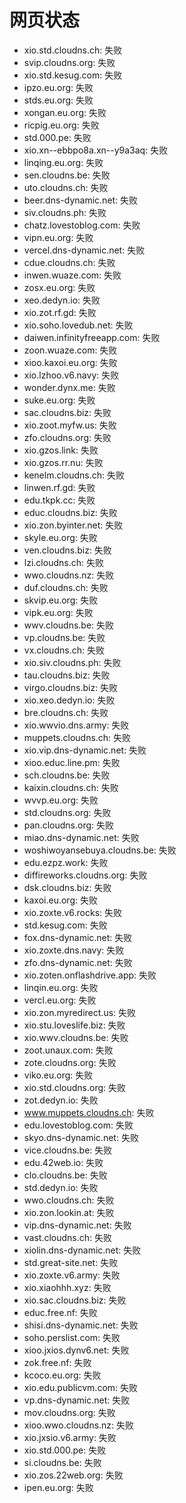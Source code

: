 # 网页状态
- xio.std.cloudns.ch: 失败
- svip.cloudns.org: 失败
- xio.std.kesug.com: 失败
- ipzo.eu.org: 失败
- stds.eu.org: 失败
- xongan.eu.org: 失败
- ricpig.eu.org: 失败
- std.000.pe: 失败
- xio.xn--ebbpo8a.xn--y9a3aq: 失败
- linqing.eu.org: 失败
- sen.cloudns.be: 失败
- uto.cloudns.ch: 失败
- beer.dns-dynamic.net: 失败
- siv.cloudns.ph: 失败
- chatz.lovestoblog.com: 失败
- vipn.eu.org: 失败
- vercel.dns-dynamic.net: 失败
- cdue.cloudns.ch: 失败
- inwen.wuaze.com: 失败
- zosx.eu.org: 失败
- xeo.dedyn.io: 失败
- xio.zot.rf.gd: 失败
- xio.soho.lovedub.net: 失败
- daiwen.infinityfreeapp.com: 失败
- zoon.wuaze.com: 失败
- xioo.kaxoi.eu.org: 失败
- xio.lzhoo.v6.navy: 失败
- wonder.dynx.me: 失败
- suke.eu.org: 失败
- sac.cloudns.biz: 失败
- xio.zoot.myfw.us: 失败
- zfo.cloudns.org: 失败
- xio.gzos.link: 失败
- xio.gzos.rr.nu: 失败
- kenelm.cloudns.ch: 失败
- linwen.rf.gd: 失败
- edu.tkpk.cc: 失败
- educ.cloudns.biz: 失败
- xio.zon.byinter.net: 失败
- skyle.eu.org: 失败
- ven.cloudns.biz: 失败
- lzi.cloudns.ch: 失败
- wwo.cloudns.nz: 失败
- duf.cloudns.ch: 失败
- skvip.eu.org: 失败
- vipk.eu.org: 失败
- wwv.cloudns.be: 失败
- vp.cloudns.be: 失败
- vx.cloudns.ch: 失败
- xio.siv.cloudns.ph: 失败
- tau.cloudns.biz: 失败
- virgo.cloudns.biz: 失败
- xio.xeo.dedyn.io: 失败
- bre.cloudns.ch: 失败
- xio.wwvio.dns.army: 失败
- muppets.cloudns.ch: 失败
- xio.vip.dns-dynamic.net: 失败
- xioo.educ.line.pm: 失败
- sch.cloudns.be: 失败
- kaixin.cloudns.ch: 失败
- wvvp.eu.org: 失败
- std.cloudns.org: 失败
- pan.cloudns.org: 失败
- miao.dns-dynamic.net: 失败
- woshiwoyansebuya.cloudns.be: 失败
- edu.ezpz.work: 失败
- diffireworks.cloudns.org: 失败
- dsk.cloudns.biz: 失败
- kaxoi.eu.org: 失败
- xio.zoxte.v6.rocks: 失败
- std.kesug.com: 失败
- fox.dns-dynamic.net: 失败
- xio.zoxte.dns.navy: 失败
- zfo.dns-dynamic.net: 失败
- xio.zoten.onflashdrive.app: 失败
- linqin.eu.org: 失败
- vercl.eu.org: 失败
- xio.zon.myredirect.us: 失败
- xio.stu.loveslife.biz: 失败
- xio.wwv.cloudns.be: 失败
- zoot.unaux.com: 失败
- zote.cloudns.org: 失败
- viko.eu.org: 失败
- xio.std.cloudns.org: 失败
- zot.dedyn.io: 失败
- www.muppets.cloudns.ch: 失败
- edu.lovestoblog.com: 失败
- skyo.dns-dynamic.net: 失败
- vice.cloudns.be: 失败
- edu.42web.io: 失败
- clo.cloudns.be: 失败
- std.dedyn.io: 失败
- wwo.cloudns.ch: 失败
- xio.zon.lookin.at: 失败
- vip.dns-dynamic.net: 失败
- vast.cloudns.ch: 失败
- xiolin.dns-dynamic.net: 失败
- std.great-site.net: 失败
- xio.zoxte.v6.army: 失败
- xio.xiaohhh.xyz: 失败
- xio.sac.cloudns.biz: 失败
- educ.free.nf: 失败
- shisi.dns-dynamic.net: 失败
- soho.perslist.com: 失败
- xioo.jxios.dynv6.net: 失败
- zok.free.nf: 失败
- kcoco.eu.org: 失败
- xio.edu.publicvm.com: 失败
- vp.dns-dynamic.net: 失败
- mov.cloudns.org: 失败
- xioo.wwo.cloudns.nz: 失败
- xio.jxsio.v6.army: 失败
- xio.std.000.pe: 失败
- si.cloudns.be: 失败
- xio.zos.22web.org: 失败
- ipen.eu.org: 失败
